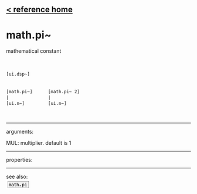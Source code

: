[< reference home](ceammc_lib.html)
---

# math.pi~


mathematical constant

```


[ui.dsp~]


[math.pi~]      [math.pi~ 2]
|               |
[ui.n~]         [ui.n~]

            
```

---
arguments:

MUL: multiplier. default is 1<br>

---
properties:


---
see also:<br>
[![math.pi](img/object_math.pi.png)](math.pi.html)
